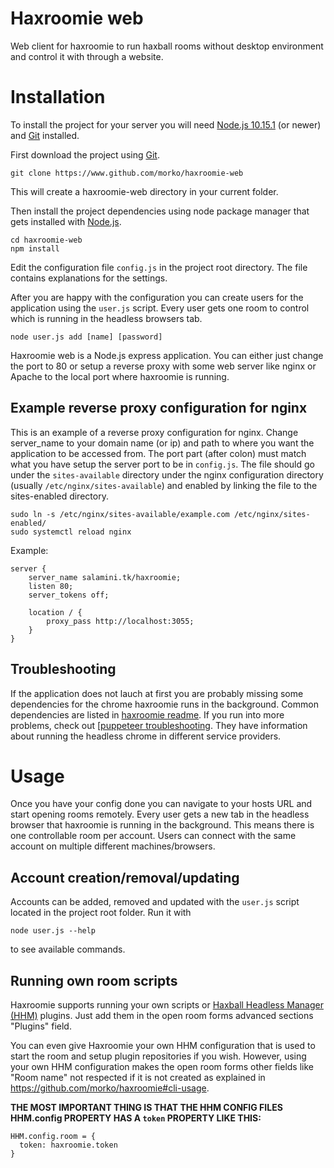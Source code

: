 # Haxroomie web

Web client for haxroomie to run haxball rooms without desktop environment and control it with through a website.

# Installation

To install the project for your server you will need [Node.js 10.15.1](https://nodejs.org/en/) (or newer) and [Git](https://git-scm.com/) installed.

First download the project using [Git](https://git-scm.com/).
```
git clone https://www.github.com/morko/haxroomie-web
```
This will create a haxroomie-web directory in your current folder.

Then install the project dependencies using node package manager that gets installed with [Node.js](https://nodejs.org/en/).
```
cd haxroomie-web
npm install
```

Edit the configuration file `config.js` in the project root directory. The file contains explanations for the settings.

After you are happy with the configuration you can create users for the application using the `user.js` script. Every user gets one room to control which is running in the headless browsers tab.

```
node user.js add [name] [password]
```

Haxroomie web is a Node.js express application. You can either just change the port to 80 or setup a reverse proxy with some web server like nginx or Apache to the local port where haxroomie is running.

## Example reverse proxy configuration for nginx

This is an example of a reverse proxy configuration for nginx. Change server_name to your domain name (or ip) and path to where you want the application to be accessed from. The port part (after colon) must match what you have setup the server port to be in `config.js`. The file should go under the `sites-available` directory under the nginx configuration directory (usually `/etc/nginx/sites-available`) and enabled by linking the file to the sites-enabled directory.

```
sudo ln -s /etc/nginx/sites-available/example.com /etc/nginx/sites-enabled/
sudo systemctl reload nginx
```

Example:

```
server {
    server_name salamini.tk/haxroomie;
    listen 80;
    server_tokens off;

    location / {
        proxy_pass http://localhost:3055;
    }
}
```

## Troubleshooting

If the application does not lauch at first you are probably missing some dependencies for the chrome haxroomie runs in the background. Common dependencies are listed in [haxroomie readme](https://github.com/morko/haxroomie#troubleshooting). If you run into more problems, check out [[puppeteer troubleshooting](https://github.com/GoogleChrome/puppeteer/blob/master/docs/troubleshooting.md). They have information about running the headless chrome in different service providers.

# Usage

Once you have your config done you can navigate to your hosts URL and start opening rooms remotely. Every user gets a new tab in the headless browser that haxroomie is running in the background. This means there is one controllable room per account. Users can connect with the same account on multiple different machines/browsers.

## Account creation/removal/updating

Accounts can be added, removed and updated with the `user.js` script located in the project root folder. Run it with
```
node user.js --help
```
to see available commands.

## Running own room scripts

Haxroomie supports running your own scripts or [Haxball Headless Manager (HHM)](https://github.com/saviola777/haxball-headless-manager) plugins. Just add them in the open room forms advanced sections "Plugins" field. 

You can even give Haxroomie your own HHM configuration that is used to start the room and setup plugin repositories if you wish. However, using your own HHM configuration makes the open room forms other fields like "Room name" not respected if it is not created as explained in https://github.com/morko/haxroomie#cli-usage.

**THE MOST IMPORTANT THING IS THAT THE HHM CONFIG FILES HHM.config PROPERTY HAS A `token` PROPERTY LIKE THIS:**
```
HHM.config.room = {
  token: haxroomie.token
}
```